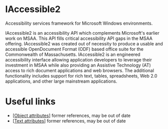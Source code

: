 # IAccessible2
Accessibility services framework for Microsoft Windows environments.

IAccessible2 is an accessibility API which complements Microsoft's earlier work on MSAA.
This API fills critical accessibility API gaps in the MSAA offering. IAccessible2 was created out of necessity to
produce a usable and accessible OpenDocument Format (ODF) based office suite for the Commonwealth of Massachusetts.
IAccessible2 is an engineered accessibility interface allowing application developers to leverage their investment
in MSAA while also providing an Assistive Technology (AT) access to rich document applications and web browsers.
The additional functionality includes support for rich text, tables, spreadsheets, Web 2.0 applications, and other
large mainstream applications.

# Useful links
* [[Object attributes](https://wiki.linuxfoundation.org/accessibility/iaccessible2/textattributes)] former references, may be out of date
* [[Text attributes](https://wiki.linuxfoundation.org/accessibility/iaccessible2/textattributes)] former references, may be out of date
